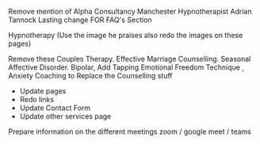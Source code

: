 
Remove mention of Alpha Consultancy 
Manchester Hypnotherapist Adrian Tannock  Lasting change FOR FAQ's Section

Hypnotherapy (Use the image he praises also redo the images on these pages)


Remove these Couples Therapy. Effective Marriage Counselling. Seasonal Affective Disorder. Bipolar,
Add Tapping Emotional Freedom Technique , Anxiety Coaching to Replace the Counselling stuff 
- Update pages 
- Redo links
- Update Contact Form 
- Update other services page 

Prepare information on the different meetings zoom / google meet / teams 

